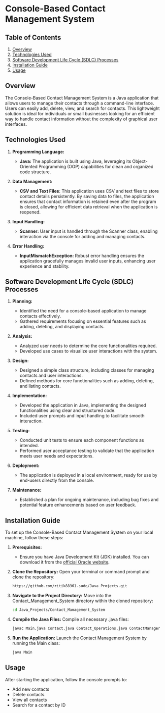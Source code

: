 # Console-Based Contact Management System

## Table of Contents
1. [Overview](#overview)
2. [Technologies Used](#technologies-used)
3. [Software Development Life Cycle (SDLC) Processes](#software-development-life-cycle-sdlc-processes)
4. [Installation Guide](#installation-guide)
5. [Usage](#usage)

## Overview
The Console-Based Contact Management System is a Java application that allows users to manage their contacts through a command-line interface. Users can easily add, delete, view, and search for contacts. This lightweight solution is ideal for individuals or small businesses looking for an efficient way to handle contact information without the complexity of graphical user interfaces.

## Technologies Used
1. **Programming Language:**
   - **Java:** The application is built using Java, leveraging its Object-Oriented Programming (OOP) capabilities for clean and organized code structure.
   
2. **Data Management:**
   - **CSV and Text Files:** This application uses CSV and text files to store contact details persistently. By saving data to files, the application ensures that contact information is retained even after the program is closed, allowing for efficient data retrieval when the application is reopened.

   
3. **Input Handling:**
   - **Scanner:** User input is handled through the Scanner class, enabling interaction via the console for adding and managing contacts.
   
4. **Error Handling:**
   - **InputMismatchException:** Robust error handling ensures the application gracefully manages invalid user inputs, enhancing user experience and stability.

## Software Development Life Cycle (SDLC) Processes
1. **Planning:**
   - Identified the need for a console-based application to manage contacts effectively.
   - Gathered requirements focusing on essential features such as adding, deleting, and displaying contacts.
   
2. **Analysis:**
   - Analyzed user needs to determine the core functionalities required.
   - Developed use cases to visualize user interactions with the system.
   
3. **Design:**
   - Designed a simple class structure, including classes for managing contacts and user interactions.
   - Defined methods for core functionalities such as adding, deleting, and listing contacts.
   
4. **Implementation:**
   - Developed the application in Java, implementing the designed functionalities using clear and structured code.
   - Included user prompts and input handling to facilitate smooth interaction.
   
5. **Testing:**
   - Conducted unit tests to ensure each component functions as intended.
   - Performed user acceptance testing to validate that the application meets user needs and expectations.
   
6. **Deployment:**
   - The application is deployed in a local environment, ready for use by end-users directly from the console.
   
7. **Maintenance:**
   - Established a plan for ongoing maintenance, including bug fixes and potential feature enhancements based on user feedback.

## Installation Guide
To set up the Console-Based Contact Management System on your local machine, follow these steps:

1. **Prerequisites:**
   - Ensure you have Java Development Kit (JDK) installed. You can download it from the [official Oracle website](https://www.oracle.com/java/technologies/javase-jdk11-downloads.html).

2. **Clone the Repository:**
   Open your terminal or command prompt and clone the repository:
   ```bash
   https://github.com/ritik88961-sudo/Java_Projects.git
3. **Navigate to the Project Directory:**
  Move into the Contact_Management_System directory within the cloned repository:
   ```bash
   cd Java_Projects/Contact_Management_System
4. **Compile the Java Files:**
   Compile all necessary .java files:
   ```bash
   javac Main.java Contact.java Contact_Operations.java ContactManager.java
5. **Run the Application:**
   Launch the Contact Management System by running the Main class:
   ```bash
   java Main

## Usage
After starting the application, follow the console prompts to:
- Add new contacts
- Delete contacts
- View all contacts
- Search for a contact by ID
